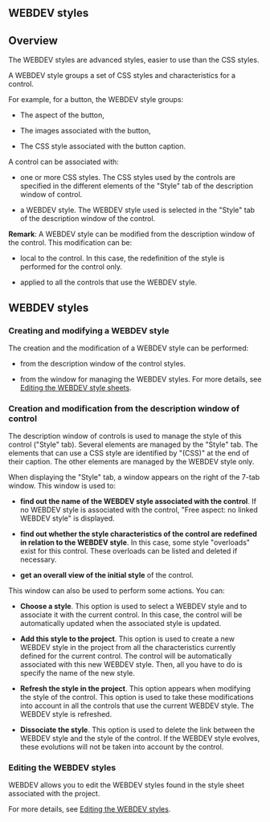 


## WEBDEV styles
			



<a name="NOTE3"></a>
<a name="NOTE3_1"></a>


## Overview
<a name="overview_ELTTEXTE000123"></a>
The WEBDEV styles are advanced styles, easier to use than the CSS styles.

A WEBDEV style groups a set of CSS styles and characteristics for a control.

For example, for a button, the WEBDEV style groups:

- The aspect of the button, 

- The images associated with the button, 

- The CSS style associated with the button caption.




A control can be associated with:

- one or more CSS styles. The CSS styles used by the controls are specified in the different elements of the "Style" tab of the description window of control. 

- a WEBDEV style. The WEBDEV style used is selected in the "Style" tab of the description window of the control. 




**Remark**: A WEBDEV style can be modified from the description window of the control. This modification can be: 

- local to the control. In this case, the redefinition of the style is performed for the control only. 

- applied to all the controls that use the WEBDEV style. 




<a name="NOTE4"></a>
<a name="NOTE4_1"></a>


## WEBDEV styles
<a name="webdev_styles_ELTTEXTE000147"></a>


### Creating and modifying a WEBDEV style
<a name="creating_and_modifying_webdev_style_ELTPARAGRAPHE000036"></a>

The creation and the modification of a WEBDEV style can be performed: 

- from the description window of the control styles. 

- from the window for managing the WEBDEV styles. For more details, see [Editing the WEBDEV style sheets](../Editeurs/2016014.md). 





### Creation and modification from the description window of control
<a name="creation_and_modification_from_the_description_window_control_ELTPARAGRAPHE000047"></a>

The description window of controls is used to manage the style of this control ("Style" tab). Several elements are managed by the "Style" tab. The elements that can use a CSS style are identified by "(CSS)" at the end of their caption. 
The other elements are managed by the WEBDEV style only.

When displaying the "Style" tab, a window appears on the right of the 7-tab window. This window is used to: 

- **find out the name of the WEBDEV style associated with the control**. If no WEBDEV style is associated with the control, "Free aspect: no linked WEBDEV style" is displayed. 

- **find out whether the style characteristics of the control are redefined in relation to the WEBDEV style**. In this case, some style "overloads" exist for this control. These overloads can be listed and deleted if necessary. 

- **get an overall view of the initial style** of the control. 




This window can also be used to perform some actions. You can: 

- **Choose a style**. This option is used to select a WEBDEV style and to associate it with the current control. In this case, the control will be automatically updated when the associated style is updated. 

- **Add this style to the project**. This option is used to create a new WEBDEV style in the project from all the characteristics currently defined for the current control. The control will be automatically associated with this new WEBDEV style. Then, all you have to do is specify the name of the new style. 

- **Refresh the style in the project**. This option appears when modifying the style of the control. This option is used to take these modifications into account in all the controls that use the current WEBDEV style. The WEBDEV style is refreshed. 

- **Dissociate the style**. This option is used to delete the link between the WEBDEV style and the style of the control. If the WEBDEV style evolves, these evolutions will not be taken into account by the control. 



<a name="NOTE4_2"></a>


### Editing the WEBDEV styles
<a name="editing_the_webdev_styles_ELTPARAGRAPHE000069"></a>

WEBDEV allows you to edit the WEBDEV styles found in the style sheet associated with the project.

For more details, see [Editing the WEBDEV styles](../Editeurs/2016014.md).


